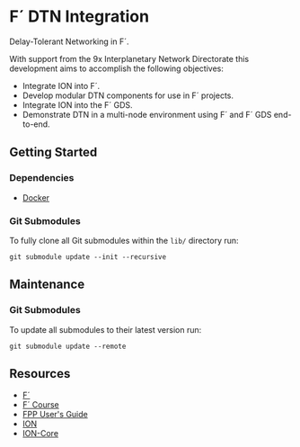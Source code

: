 # F´ DTN Integration

Delay-Tolerant Networking in F´.

With support from the 9x Interplanetary Network Directorate this development aims to accomplish the following objectives:
- Integrate ION into F´.
- Develop modular DTN components for use in F´ projects.
- Integrate ION into the F´ GDS.
- Demonstrate DTN in a multi-node environment using F´ and F´ GDS end-to-end.

## Getting Started

### Dependencies

- [Docker](https://www.docker.com/)

### Git Submodules

To fully clone all Git submodules within the `lib/` directory run:
```
git submodule update --init --recursive
```

## Maintenance

### Git Submodules

To update all submodules to their latest version run:
```
git submodule update --remote
```

## Resources

- [F´](https://github.com/nasa/fprime)
- [F´ Course](https://github.com/fprime-community/fprime-system-reference/blob/main/docs/course/introduction.md)
- [FPP User's Guide](https://fprime-community.github.io/fpp/fpp-users-guide.html)
- [ION](https://www.nasa.gov/directorates/heo/scan/engineering/technology/disruption_tolerant_networking_software_options_ion)
- [ION-Core](https://github.jpl.nasa.gov/PTL/ION-Core)
